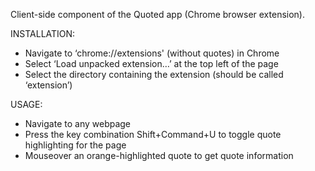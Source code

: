 Client-side component of the Quoted app (Chrome browser extension). 

INSTALLATION:
- Navigate to ‘chrome://extensions' (without quotes) in Chrome
- Select ‘Load unpacked extension…’ at the top left of the page
- Select the directory containing the extension (should be called ‘extension’)

USAGE:
- Navigate to any webpage
- Press the key combination Shift+Command+U to toggle quote highlighting for the page
- Mouseover an orange-highlighted quote to get quote information
